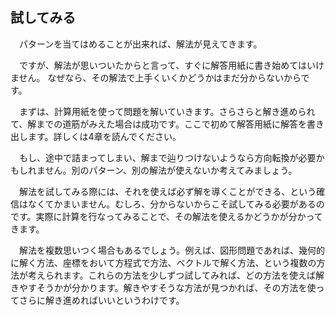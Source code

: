 ## 試してみる
　パターンを当てはめることが出来れば、解法が見えてきます。

　ですが、解法が思いついたからと言って、すぐに解答用紙に書き始めてはいけません。
なぜなら、その解法で上手くいくかどうかはまだ分からないからです。

　まずは、計算用紙を使って問題を解いていきます。さらさらと解き進められて、解までの道筋がみえた場合は成功です。ここで初めて解答用紙に解答を書き出します。詳しくは4章を読んでください。

　もし、途中で詰まってしまい、解まで辿りつけないようなら方向転換が必要かもしれません。別のパターン、別の解法が使えないか考えてみましょう。


　解法を試してみる際には、それを使えば必ず解を導くことができる、という確信はなくてかまいません。むしろ、分からないからこそ試してみる必要があるのです。実際に計算を行なってみることで、その解法を使えるかどうかが分かってきます。

　解法を複数思いつく場合もあるでしょう。例えば、図形問題であれば、幾何的に解く方法、座標をおいて方程式で方法、ベクトルで解く方法、という複数の方法が考えられます。これらの方法を少しずつ試してみれば、どの方法を使えば解きやすそうかが分かります。解きやすそうな方法が見つかれば、その方法を使ってさらに解き進めればいいというわけです。
